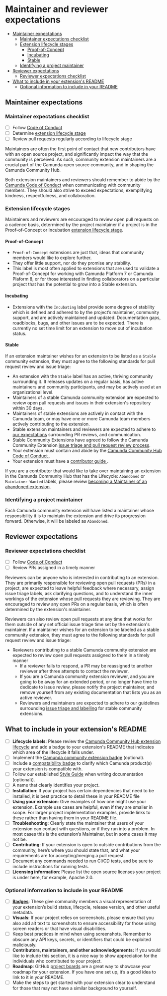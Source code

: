 # Maintainer and reviewer expectations

- [Maintainer expectations](#maintainer-expectations)
  - [Maintainer expectations checklist](#maintainer-expectations-checklist)
  - [Extension lifecycle stages](#extension-lifecycle-stages)
    - [Proof-of-Concept](#proof-of-concept)
    - [Incubating](#incubating)
    - [Stable](#stable)
  - [Identifying a project maintainer](#identifying-a-project-maintainer)
- [Reviewer expectations](#reviewer-expectations)
  - [Reviewer expectations checklist](#reviewer-expectations-checklist)
- [What to include in your extension's README](#what-to-include-in-your-extensions-readme)
  - [Optional information to include in your README](#optional-information-to-include-in-your-readme)

## Maintainer expectations

### Maintainer expectations checklist
- [ ] Follow [Code of Conduct](https://github.com/camunda-community-hub/community/blob/8868732b30cabc28b9006a5285e54a53ad13cbc6/CODE_OF_CONDUCT.MD#L1)
- [ ] Determine [extension lifecycle stage](#extension-lifecycle-stages)
- [ ] Review pull requests regularly according to lifecycle stage

Maintainers are often the first point of contact that new contributors have with an open source project, and significantly impact the way that the community is perceived. As such, community extension maintainers are a crucial part of the Camunda open source community, and in shaping the Camunda Community Hub. 

Both extension maintainers and reviewers should remember to abide by the [Camunda Code of Conduct](https://github.com/camunda-community-hub/community/blob/8868732b30cabc28b9006a5285e54a53ad13cbc6/CODE_OF_CONDUCT.MD#L1) when communicating with community members. They should also strive to exceed expectations, exemplifying kindness, respectfulness, and collaboration.

### Extension lifecycle stages

Maintainers and reviewers are encouraged to review open pull requests on a cadence basis, determined by the project maintainer if a project is in the Proof-of-Concept or Incubation [extension lifecycle stage](https://github.com/Camunda-Community-Hub/community/blob/main/extension-lifecycle.md). 

#### Proof-of-Concept
* `Proof-of-Concept` extensions are just that, ideas that community members would like to explore further. 
* They offer little support, nor do they promise any stability. 
* This label is most often applied to extensions that are used to validate a Proof-of-Concept for working with Camunda Platform 7 or Camunda Plaform 8, or for those interested in finding collaborators on a particular project that has the potential to grow into a Stable extension.

#### Incubating
* Extensions with the `Incubating` label provide some degree of stability which is defined and adhered to by the project’s maintainer, community support, and are actively maintained and updated. Documentation gaps, roadblocks, bugs, and other issues are to be expected. There is currently no set time limit for an extension to move out of incubation status.

#### Stable
If an extension maintainer wishes for an extension to be listed as a `Stable` community extension, they must agree to the following standards for pull request review and issue triage:

* An extension with the `Stable` label has an active, thriving community surrounding it. It releases updates on a regular basis, has active maintainers and community participants, and may be actively used at an organizational level.
* Maintainers of a stable Camunda community extension are expected to review open pull requests and issues in their extension's repository within 30 days.
* Maintainers of stable extensions are actively in contact with the Camunda team, or may have one or more Camunda team members actively contributing to the extension.
* Stable extension maintainers and reviewers are expected to adhere to [our expectations](https://github.com/camunda-community-hub/community#maintainer-expectations) surrounding PR reviews, and communication.
* Stable Community Extensions have agreed to follow the Camunda Community Extension [issue triage and pull request review process](https://github.com/camunda-community-hub/community/blob/main/issue-triage.md).
* Your extension must contain and abide by the [Camunda Community Hub Code of Conduct ](https://github.com/camunda-community-hub/community/blob/main/CODE_OF_CONDUCT.MD).
* Your extension must have a [contributor guide ](https://github.com/camunda-community-hub/community/blob/main/CONTRIBUTING.MD).

If you are a contributor that would like to take over maintaining an extension in the Camunda Community Hub that has the Lifecycle: `Abandoned` or `Maintainer Wanted` labels, please review [becoming a Maintainer of an abandoned extension](https://github.com/camunda-community-hub/community/blob/main/abandoned-extension-maintainer-guidelines.MD).

### Identifying a project maintainer

Each Camunda community extension will have listed a maintainer whose responsibility it is to maintain the extension and drive its progression forward. Otherwise, it will be labeled as `Abandoned`.

## Reviewer expectations
### Reviewer expectations checklist
- [ ] Follow [Code of Conduct](https://github.com/camunda-community-hub/community/blob/8868732b30cabc28b9006a5285e54a53ad13cbc6/CODE_OF_CONDUCT.MD#L1)
- [ ] Review PRs assigned in a timely manner

Reviewers can be anyone who is interested in contributing to an extension. They are primarily responsible for reviewing open pull requests (PRs) in a project, are expected to leave helpful feedback where necessary, assign issue triage labels, ask clarifying questions, and to understand the inner workings of the extension whose pull requests they are reviewing. They are encouraged to review any open PRs on a regular basis, which is often determined by the extension's maintainer. 

Reviewers can also review open pull requests at any time that works for them outside of any set official issue triage time set by the extension's maintainer. If a maintainer wishes for an extension to be labeled as a stable community extension, they must agree to the following standards for pull request review and issue triage:

* Reviewers contributing to a stable Camunda community extension are expected to review open pull requests assigned to them in a timely manner
    * If a reviewer fails to respond, a PR may be reassigned to another reviewer after three attempts to contact the reviewer.
    * If you are a Camunda community extension reviewer, and you are going to be away for an extended period, or no longer have time to dedicate to issue review, please notify the project maintainer, and remove yourself from any existing documentation that lists you as an active reviewer.
    * Reviewers and maintainers are expected to adhere to our guidelines surrounding [issue triage and labelling](https://github.com/Camunda-Community-Hub/community/blob/main/issue-triage.md) for stable community extensions.


## What to include in your extension's README

- [ ] **Lifecycle labels**: Please review the [Camunda Community Hub extension lifecycle](https://github.com/Camunda-Community-Hub/community/blob/main/extension-lifecycle.md) and add a badge to your extension's README that indicates which area of the lifecycle it falls under.
- [ ]  Implement the [Camunda community extension badge](https://img.shields.io/badge/Community%20Extension-An%20open%20source%20community%20maintained%20project-FF4700) (optional).
- [ ] Include a [compataibility badge](https://github.com/Camunda-Community-Hub/community/blob/main/extension-lifecycle.md) to clarify which Camunda product(s) your extension is compatible with. 
- [ ] Follow our established [Style Guide](https://camunda.com/brand/writing-style-guide/) when writing documentation (optional)).
- [ ] A name that clearly identifies your project.
- [ ] **Installation**: If your project has certain dependencies that need to be installed, it is best practice to detail these in your README file
- [ ] **Using your extension**: Give examples of how one might use your extension. Example use cases are helpful, even if they are smaller in scope. For larger project implementation examples, provide links to these rather than having them in your README file.
- [ ] **Troubleshooting**: Clearly state the maintainer that users of your extension can contact with questions, or if they run into a problem. In most cases this is the extension’s Maintainer, but in some cases it may not be. 
- [ ] **Contributing**: If your extension is open to outside contributions from the community, here’s where you should state that, and what your requirements are for accepting/merging a pull request. 
- [ ] Document any commands needed to run CI/CD tests, and be sure to include instructions for running tests. 
- [ ] **Licensing information**: Please list the open source licenses your project is under here, for example, Apache 2.0.

### Optional information to include in your README

- [ ] **[Badges](https://github.com/Camunda-Community-Hub/community/blob/main/extension-lifecycle.md)**: These give community members a visual representation of your extension’s build status, lifecycle, release version, and other useful metadata.
- [ ] **Visuals**: If your project relies on screenshots, please ensure that you also add alt text to screenshots to ensure accessibility for those using screen readers or that have visual disabilities.
- [ ] Keep best practices in mind when using screenshots. Remember to obscure any API keys, secrets, or identifiers that could be exploited maliciously.
- [ ] **Contributors, maintainers, and other acknowledgements:** If you would like to include this section, it is a nice way to show appreciation for the individuals who contributed to your project.
- [ ] **Roadmap**: GitHub [project boards](https://docs.github.com/en/github/managing-your-work-on-github/about-project-boards) are a great way to showcase your roadmap for your extension. If you have one set up, it’s a good idea to link to it in your README.
- [ ] Make the steps to get started with your extension clear to understand for those that may not have a similar background to yourself.
